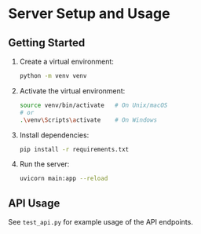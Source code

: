 # Server Setup and Usage

## Getting Started

1. Create a virtual environment:
   ```bash
   python -m venv venv
   ```

2. Activate the virtual environment:
   ```bash
   source venv/bin/activate   # On Unix/macOS
   # or
   .\venv\Scripts\activate    # On Windows
   ```

3. Install dependencies:
   ```bash
   pip install -r requirements.txt
   ```

4. Run the server:
   ```bash
   uvicorn main:app --reload
   ```

## API Usage
See `test_api.py` for example usage of the API endpoints.
